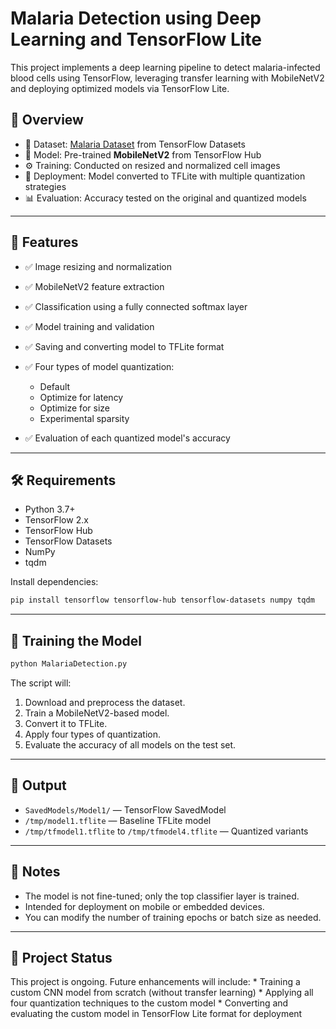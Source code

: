 #  Malaria Detection using Deep Learning and TensorFlow Lite

This project implements a deep learning pipeline to detect malaria-infected blood cells using TensorFlow, leveraging transfer learning with MobileNetV2 and deploying optimized models via TensorFlow Lite.

## 📂 Overview

* 📅 Dataset: [Malaria Dataset](https://www.tensorflow.org/datasets/catalog/malaria) from TensorFlow Datasets
* 🧠 Model: Pre-trained **MobileNetV2** from TensorFlow Hub
* ⚙️ Training: Conducted on resized and normalized cell images
* 📱 Deployment: Model converted to TFLite with multiple quantization strategies
* 📊 Evaluation: Accuracy tested on the original and quantized models

---

## 🚀 Features

* ✅ Image resizing and normalization
* ✅ MobileNetV2 feature extraction
* ✅ Classification using a fully connected softmax layer
* ✅ Model training and validation
* ✅ Saving and converting model to TFLite format
* ✅ Four types of model quantization:

  * Default
  * Optimize for latency
  * Optimize for size
  * Experimental sparsity
* ✅ Evaluation of each quantized model's accuracy

---

## 🛠️ Requirements

* Python 3.7+
* TensorFlow 2.x
* TensorFlow Hub
* TensorFlow Datasets
* NumPy
* tqdm

Install dependencies:

```bash
pip install tensorflow tensorflow-hub tensorflow-datasets numpy tqdm
```

---

## 🧪 Training the Model

```bash
python MalariaDetection.py
```

The script will:

1. Download and preprocess the dataset.
2. Train a MobileNetV2-based model.
3. Convert it to TFLite.
4. Apply four types of quantization.
5. Evaluate the accuracy of all models on the test set.

---

## 📁 Output

* `SavedModels/Model1/` — TensorFlow SavedModel
* `/tmp/model1.tflite` — Baseline TFLite model
* `/tmp/tfmodel1.tflite` to `/tmp/tfmodel4.tflite` — Quantized variants

---

## 📌 Notes

* The model is not fine-tuned; only the top classifier layer is trained.
* Intended for deployment on mobile or embedded devices.
* You can modify the number of training epochs or batch size as needed.

---

## 🚧 Project Status

This project is ongoing.
Future enhancements will include:
    * Training a custom CNN model from scratch (without transfer learning)
    * Applying all four quantization techniques to the custom model
    * Converting and evaluating the custom model in TensorFlow Lite format for deployment
